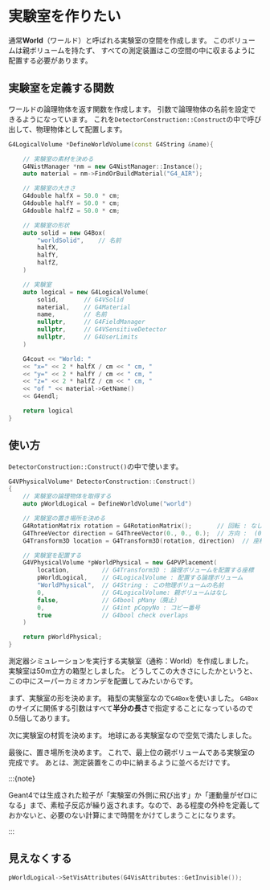 # 実験室を作りたい

通常**World**（ワールド）と呼ばれる実験室の空間を作成します。
このボリュームは親ボリュームを持たず、
すべての測定装置はこの空間の中に収まるように配置する必要があります。

## 実験室を定義する関数

ワールドの論理物体を返す関数を作成します。
引数で論理物体の名前を設定できるようになっています。
これを``DetectorConstruction::Construct``の中で呼び出して、物理物体として配置します。

```cpp
G4LogicalVolume *DefineWorldVolume(const G4String &name){

    // 実験室の素材を決める
    G4NistManager *nm = new G4NistManager::Instance();
    auto material = nm->FindOrBuildMaterial("G4_AIR");

    // 実験室の大きさ
    G4double halfX = 50.0 * cm;
    G4double halfY = 50.0 * cm;
    G4double halfZ = 50.0 * cm;

    // 実験室の形状
    auto solid = new G4Box(
        "worldSolid",    // 名前
        halfX,
        halfY,
        halfZ,
    )

    // 実験室
    auto logical = new G4LogicalVolume(
        solid,       // G4VSolid
        material,    // G4Material
        name,        // 名前
        nullptr,     // G4FieldManager
        nullptr,     // G4VSensitiveDetector
        nullptr,     // G4UserLimits
    )

    G4cout << "World: "
    << "x=" << 2 * halfX / cm << " cm, "
    << "y=" << 2 * halfY / cm << " cm, "
    << "z=" << 2 * halfZ / cm << " cm, "
    << "of " << material->GetName()
    << G4endl;

    return logical
}
```

## 使い方

``DetectorConstruction::Construct()``の中で使います。

```cpp
G4VPhysicalVolume* DetectorConstruction::Construct()
{
    // 実験室の論理物体を取得する
    auto pWorldLogical = DefineWorldVolume("world")

    // 実験室の置き場所を決める
    G4RotationMatrix rotation = G4RotationMatrix();       // 回転 : なし
    G4ThreeVector direction = G4ThreeVector(0., 0., 0.);  // 方向 :  (0, 0, 0)
    G4Transform3D location = G4Transform3D(rotation, direction)  // 座標

    // 実験室を配置する
    G4VPhysicalVolume *pWorldPhysical = new G4PVPlacement(
        location,         // G4Transform3D : 論理ボリュームを配置する座標
        pWorldLogical,    // G4LogicalVolume : 配置する論理ボリューム
        "WorldPhysical",  // G4String : この物理ボリュームの名前
        0,                // G4LogicalVolume: 親ボリュームはなし
        false,            // G4bool pMany（廃止）
        0,                // G4int pCopyNo : コピー番号
        true              // G4bool check overlaps
    )

    return pWorldPhysical;
}
```

測定器シミュレーションを実行する実験室（通称：World）を作成しました。
実験室は50m立方の箱型としました。
どうしてこの大きさにしたかというと、この中にスーパーカミオカンデを配置してみたいからです。

まず、実験室の形を決めます。
箱型の実験室なので``G4Box``を使いました。
``G4Box``のサイズに関係する引数はすべて**半分の長さ**で指定することになっているので0.5倍してあります。

次に実験室の材質を決めます。
地球にある実験室なので空気で満たしました。

最後に、置き場所を決めます。
これで、最上位の親ボリュームである実験室の完成です。
あとは、測定装置をこの中に納まるように並べるだけです。

:::{note}

Geant4では生成された粒子が「実験室の外側に飛び出す」か「運動量がゼロになる」まで、素粒子反応が繰り返されます。なので、ある程度の外枠を定義しておかないと、必要のない計算にまで時間をかけてしまうことになります。

:::

## 見えなくする

```cpp
pWorldLogical->SetVisAttributes(G4VisAttributes::GetInvisible());
```
